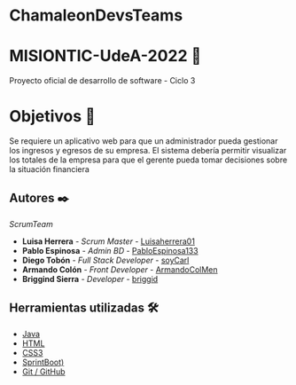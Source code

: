 # ChamaleonDevsTeams
# MISIONTIC-UdeA-2022 🚀
Proyecto oficial de desarrollo de software - Ciclo 3  

# Objetivos 🎯
Se requiere un aplicativo web para que un administrador pueda gestionar los
ingresos y egresos de su empresa. El sistema debería permitir visualizar los
totales de la empresa para que el gerente pueda tomar decisiones sobre la
situación financiera

## Autores ✒️

_ScrumTeam_

* **Luisa Herrera** - *Scrum Master* - [Luisaherrera01](https://github.com/Luisaherrera01)
* **Pablo Espinosa** - *Admin BD* - [PabloEspinosa133](https://github.com/PabloEspinosa133)
* **Diego Tobón** - *Full Stack Developer* - [soyCarl](https://github.com/soyCarl)
* **Armando Colón** - *Front Developer* - [ArmandoColMen](https://github.com/ArmandoColMen)
* **Briggind Sierra** - *Developer* - [briggid](https://github.com/briggid)

## Herramientas utilizadas 🛠️

* [Java]()
* [HTML]()  
* [CSS3]()
* [SprintBoot)]()
* [Git / GitHub]()
